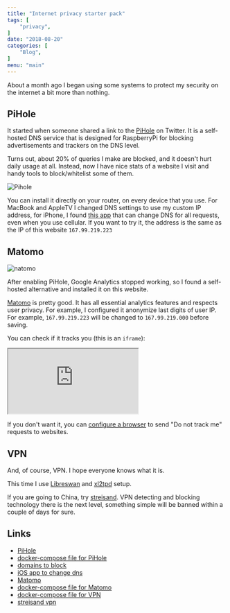 ```yaml
---
title: "Internet privacy starter pack"
tags: [
    "privacy",
]
date: "2018-08-20"
categories: [
    "Blog",
]
menu: "main"
---
```


About a month ago I began using some systems to protect my security on the internet a bit more than nothing.

## PiHole

It started when someone shared a link to the [PiHole](https://pi-hole.net/) on Twitter.
It is a self-hosted DNS service that is designed for RaspberryPi for
blocking advertisements and trackers on the DNS level. 

Turns out, about 20% of queries I make are blocked,
and it doesn't hurt daily usage at all. Instead,
now I have nice stats of a website I visit and handy tools to block/whitelist
some of them.

![Pihole](/media/pihole.png)

You can install it directly on your router, on every device that you use.
For MacBook and AppleTV I changed DNS settings to use my custom IP address,
for iPhone, I found [this app](https://www.dnsoverride.com/) that can change DNS for all requests, even when you use cellular.
If you want to try it, the address is the same as the IP of this website `167.99.219.223`

## Matomo

![natomo](/media/matomo.png)

After enabling PiHole, Google Analytics stopped working, so I found a self-hosted alternative and installed it on this website. 

[Matomo](https://matomo.org/) is pretty good. It has all essential analytics features and respects user privacy. For example, I configured it anonymize last digits of user IP. For example, `167.99.219.223` will be changed to `167.99.219.000` before saving. 

You can check if it tracks you (this is an `iframe`): 

<iframe
	src="https://analytics.galayko.rocks/index.php?module=CoreAdminHome&action=optOut&language=en&backgroundColor=d3dcda&fontColor=&fontSize=&fontFamily=Helvetica%20Neue"
></iframe>

If you don't want it, you can [configure a browser](https://support.apple.com/kb/PH21416?locale=en_US)
to send "Do not track me" requests to websites. 

## VPN

And, of course, VPN. I hope everyone knows what it is.

This time I use [Libreswan](https://libreswan.org/) and [xl2tpd](https://github.com/xelerance/xl2tpd) setup. 

If you are going to China, try [streisand](https://github.com/StreisandEffect/streisand).
VPN detecting and blocking technology there is the next level,
something simple will be banned within a couple of days for sure. 

## Links
* [PiHole](https://pi-hole.net/)
* [docker-compose file for PiHole](https://github.com/ngalayko/server/blob/master/docker-compose.dns.yml)
* [domains to block](https://firebog.net/)
* [iOS app to change dns](https://www.dnsoverride.com/)
* [Matomo](https://matomo.org/)
* [docker-compose file for Matomo](https://github.com/ngalayko/server/blob/master/docker-compose.analytics.yml)
* [docker-compose file for VPN](https://github.com/ngalayko/server/blob/master/docker-compose.vpn.yml)
* [streisand vpn](https://github.com/StreisandEffect/streisand)

